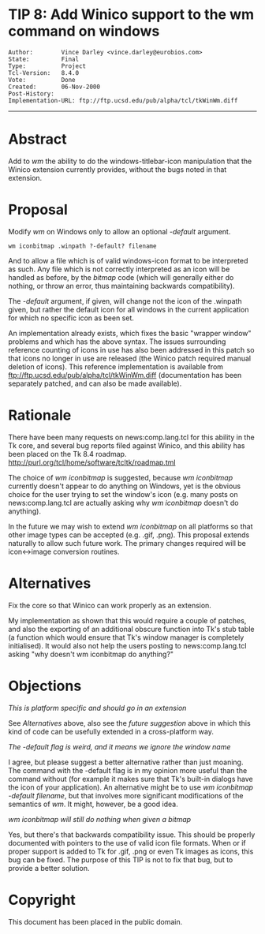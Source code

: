 # TIP 8: Add Winico support to the wm command on windows
	Author:        Vince Darley <vince.darley@eurobios.com>
	State:         Final
	Type:          Project
	Tcl-Version:   8.4.0
	Vote:          Done
	Created:       06-Nov-2000
	Post-History:
	Implementation-URL: ftp://ftp.ucsd.edu/pub/alpha/tcl/tkWinWm.diff
-----

# Abstract

Add to _wm_ the ability to do the windows-titlebar-icon manipulation
that the Winico extension currently provides, without the bugs noted
in that extension.

# Proposal

Modify _wm_ on Windows only to allow an optional _-default_ argument.

	wm iconbitmap .winpath ?-default? filename

And to allow a file which is of valid windows-icon format to be
interpreted as such.  Any file which is not correctly interpreted
as an icon will be handled as before, by the _bitmap_ code \(which
will generally either do nothing, or throw an error, thus maintaining
backwards compatibility\).

The _-default_ argument, if given, will change not the icon of the
.winpath given, but rather the default icon for all windows in the
current application for which no specific icon as been set.

An implementation already exists, which fixes the basic "wrapper
window" problems and which has the above syntax.  The issues
surrounding reference counting of icons in use has also been addressed
in this patch so that icons no longer in use are released \(the Winico
patch required manual deletion of icons\).  This reference
implementation is available from
ftp://ftp.ucsd.edu/pub/alpha/tcl/tkWinWm.diff \(documentation has been
separately patched, and can also be made available\).

# Rationale

There have been many requests on news:comp.lang.tcl for this ability
in the Tk core, and several bug reports filed against Winico, and this
ability has been placed on the Tk 8.4 roadmap.
<http://purl.org/tcl/home/software/tcltk/roadmap.tml>

The choice of _wm iconbitmap_ is suggested, because _wm
iconbitmap_ currently doesn't appear to do anything on Windows, yet
is the obvious choice for the user trying to set the window's icon
\(e.g. many posts on news:comp.lang.tcl are actually asking why _wm
iconbitmap_ doesn't do anything\).

In the future we may wish to extend _wm iconbitmap_ on all platforms
so that other image types can be accepted \(e.g. .gif, .png\).  This
proposal extends naturally to allow such future work.  The primary
changes required will be icon<->image conversion routines.

# Alternatives

Fix the core so that Winico can work properly as an extension.

My implementation as shown that this would require a couple of
patches, and also the exporting of an additional obscure function into
Tk's stub table \(a function which would ensure that Tk's window
manager is completely initialised\).  It would also not help the users
posting to news:comp.lang.tcl asking "why doesn't wm iconbitmap do
anything?"

# Objections

_This is platform specific and should go in an extension_

See _Alternatives_ above, also see the _future suggestion_ above
in which this kind of code can be usefully extended in a
cross-platform way.

_The -default flag is weird, and it means we ignore the window name_

I agree, but please suggest a better alternative rather than just
moaning.  The command with the -default flag is in my opinion more
useful than the command without \(for example it makes sure that Tk's
built-in dialogs have the icon of your application\).  An alternative
might be to use _wm iconbitmap -default filename_, but that involves
more significant modifications of the semantics of _wm_.  It might,
however, be a good idea.

_wm iconbitmap will still do nothing when given a bitmap_

Yes, but there's that backwards compatibility issue.  This should be
properly documented with pointers to the use of valid icon file
formats.  When or if proper support is added to Tk for .gif, .png or
even Tk images as icons, this bug can be fixed.  The purpose of this
TIP is not to fix that bug, but to provide a better solution.

# Copyright

This document has been placed in the public domain.


